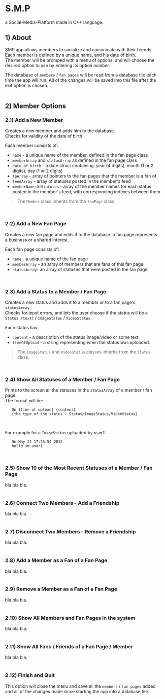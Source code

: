 # S.M.P
a Social-Media-Platform made in C++ language.

## 1) About
SMP app allows members to socialize and comunicate with their friends.   
Each member is defined by a unique name, and his date of birth.   
The member will be promped with a menu of options, and will choose the desired option to use by entering its option number. 
   
The database of `members` / `fan pages` will be read from a database file each time the app will run. All of the changes will be saved into this file after the exit option is chosen.   
<br />

## 2) Member Options
### 2.1) Add a New Member
Creates a new member and adds him to the database.   
Checks for validity of the date of birth.   

Each member consists of:
* `name` - a unique name of the member, defined in the fan page class
* `memberArray` and `statusArray` as defined in the fan page class
* `date of birth` - a date struct containing: year (4 digits), month (1 or 2 digits), day (1 or 2 digits)
* `fpArray` - array of pointers to the fan pages that the member is a fan of
* `feedArray` - array of statuses posted in the member's feed
* `memberNamesOfStatuses` - array of the member names for each status posted in the member's feed, with corresponding indexes between them

> The `Member` class inherits from the `fanPage` class.
<br />

### 2.2) Add a New Fan Page
Creates a new fan page and edds it to the database.
a fan page represents a business or a shared interest.   

Each fan page consists of:
* `name` - a unique name of the fan page
* `memberArray` - an array of members that are fans of this fan page
* `statusArray`- an array of statuses that were posted in the fan page
<br />   

### 2.3) Add a Status to a Member / Fan Page
Creates a new status and adds it to a member or to a fan page's `statusArray`.   
Checks for input errors, and lets the user choose if the status will be a   
`Status (text)` / `ImageStatus` / `VideoStatus`.   

Each status has:
* `content` - a description of the status image/video or some text
* `timeOfUpload` - a string representing when the status was uploaded.

> The `ImageStatus` and `VideoStatus` classes inherits from the `Status` class.
<br />

### 2.4) Show All Statuses of a Member / Fan Page
Prints to the screen all the statuses in the `statusArray` of a member / fan page.   
The format will be:
```
   On {time of upload} {content}
   {the type of the status - Status/ImageStatus/VideoStatus}
```  
<br />

For example for a `ImageStatus` uploaded by user1:
```
   On May 21 17:25:54 2012
   hello im user1
```
<br />  
 
### 2.5) Show 10 of the Most Recent Statuses of a Member / Fan Page
bla bla bla.  
<br />  

### 2.6) Connect Two Members - Add a Friendship
bla bla bla.  
<br />  

### 2.7) Disconnect Two Members - Remove a Friendship
bla bla bla.  
<br />  

### 2.8) Add a Member as a Fan of a Fan Page
bla bla bla.  
<br />  

### 2.9) Remove a Member as a Fan of a Fan Page
bla bla bla.  
<br />  

### 2.10) Show All Members and Fan Pages in the system
bla bla bla.  
<br />  

### 2.11) Show All Fans / Friends of a Fan Page / Member
bla bla bla.  
<br />  

### 2.12) Finish and Quit
This option will close the menu and save all the `members` / `fan pages` added and all of the changes made since starting the app into a database file.   
